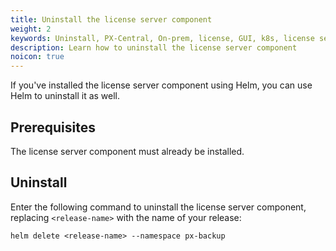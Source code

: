 ```yaml
---
title: Uninstall the license server component
weight: 2
keywords: Uninstall, PX-Central, On-prem, license, GUI, k8s, license server
description: Learn how to uninstall the license server component
noicon: true
---
```


If you've installed the license server component using Helm, you can use Helm to uninstall it as well.

## Prerequisites

The license server component must already be installed.

## Uninstall

Enter the following command to uninstall the license server component, replacing `<release-name>` with the name of your release:

```text
helm delete <release-name> --namespace px-backup
```